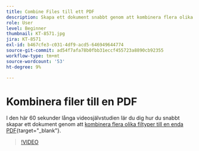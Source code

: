 ```yaml
---
title: Combine Files till ett PDF
description: Skapa ett dokument snabbt genom att kombinera flera olika filtyper i ett och samma PDF
role: User
level: Beginner
thumbnail: KT-8571.jpg
jira: KT-8571
exl-id: b467cfe3-c031-4df9-acd5-646949644774
source-git-commit: ad54f7afa78b0fbb31eccf455723a8890cb92355
workflow-type: tm+mt
source-wordcount: '53'
ht-degree: 9%

---
```


# Kombinera filer till en PDF

I den här 60 sekunder långa videosjälvstudien lär du dig hur du snabbt skapar ett dokument genom att [kombinera flera olika filtyper till en enda PDF](https://www.adobe.com/se/acrobat/online/merge-pdf.html){target="_blank"}.

>[!VIDEO](https://video.tv.adobe.com/v/336361?quality=12&learn=on&hidetitle=true)

